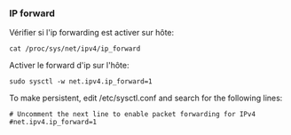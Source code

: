 ### IP forward

Vérifier si l'ip forwarding est activer sur hôte:
```
cat /proc/sys/net/ipv4/ip_forward
```

Activer le forward d'ip sur l'hôte:
```
sudo sysctl -w net.ipv4.ip_forward=1
```

To make persistent, edit /etc/sysctl.conf and search for the following lines:

```
# Uncomment the next line to enable packet forwarding for IPv4
#net.ipv4.ip_forward=1
```
